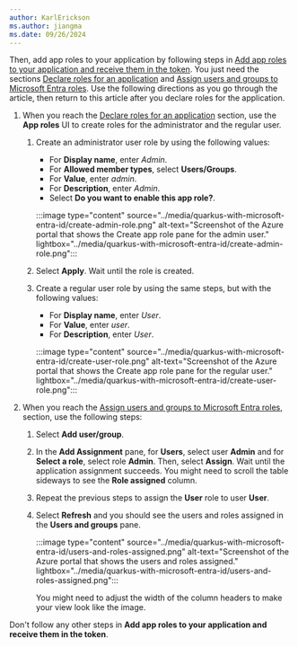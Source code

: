 ```yaml
---
author: KarlErickson
ms.author: jiangma
ms.date: 09/26/2024
---
```


Then, add app roles to your application by following steps in [Add app roles to your application and receive them in the token](/entra/identity-platform/howto-add-app-roles-in-apps). You just need the sections [Declare roles for an application](/entra/identity-platform/howto-add-app-roles-in-apps#declare-roles-for-an-application) and [Assign users and groups to Microsoft Entra roles](/entra/identity-platform/howto-add-app-roles-in-apps#assign-users-and-groups-to-microsoft-entra-roles). Use the following directions as you go through the article, then return to this article after you declare roles for the application.

1. When you reach the [Declare roles for an application](/entra/identity-platform/howto-add-app-roles-in-apps#declare-roles-for-an-application) section, use the **App roles** UI to create roles for the administrator and the regular user.

   1. Create an administrator user role by using the following values:
      - For **Display name**, enter *Admin*.
      - For **Allowed member types**, select **Users/Groups**.
      - For **Value**, enter *admin*.
      - For **Description**, enter *Admin*.
      - Select **Do you want to enable this app role?**.

      :::image type="content" source="../media/quarkus-with-microsoft-entra-id/create-admin-role.png" alt-text="Screenshot of the Azure portal that shows the Create app role pane for the admin user." lightbox="../media/quarkus-with-microsoft-entra-id/create-admin-role.png":::

   1. Select **Apply**. Wait until the role is created.

   1. Create a regular user role by using the same steps, but with the following values:
      - For **Display name**, enter *User*.
      - For **Value**, enter *user*.
      - For **Description**, enter *User*.

      :::image type="content" source="../media/quarkus-with-microsoft-entra-id/create-user-role.png" alt-text="Screenshot of the Azure portal that shows the Create app role pane for the regular user." lightbox="../media/quarkus-with-microsoft-entra-id/create-user-role.png":::

1. When you reach the [Assign users and groups to Microsoft Entra roles](/entra/identity-platform/howto-add-app-roles-in-apps#assign-users-and-groups-to-microsoft-entra-roles), section, use the following steps:
   1. Select **Add user/group**.
   1. In the **Add Assignment** pane, for **Users**, select user **Admin** and for **Select a role**, select role **Admin**. Then, select **Assign**. Wait until the application assignment succeeds. You might need to scroll the table sideways to see the **Role assigned** column.
   1. Repeat the previous steps to assign the **User** role to user **User**.
   1. Select **Refresh** and you should see the users and roles assigned in the **Users and groups** pane.

      :::image type="content" source="../media/quarkus-with-microsoft-entra-id/users-and-roles-assigned.png" alt-text="Screenshot of the Azure portal that shows the users and roles assigned." lightbox="../media/quarkus-with-microsoft-entra-id/users-and-roles-assigned.png":::

      You might need to adjust the width of the column headers to make your view look like the image.

Don't follow any other steps in **Add app roles to your application and receive them in the token**.

